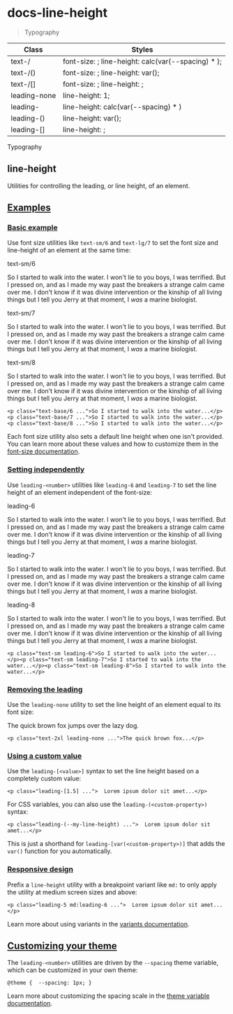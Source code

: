 # docs-line-height

> Typography

| Class                           | Styles                                                           |
| ------------------------------- | ---------------------------------------------------------------- |
| text-<size>/<number>            | font-size: <size>; line-height: calc(var(--spacing) * <number>); |
| text-<size>/(<custom-property>) | font-size: <size>; line-height: var(<custom-property>);          |
| text-<size>/[<value>]           | font-size: <size>; line-height: <value>;                         |
| leading-none                    | line-height: 1;                                                  |
| leading-<number>                | line-height: calc(var(--spacing) * <number>)                     |
| leading-(<custom-property>)     | line-height: var(<custom-property>);                             |
| leading-[<value>]               | line-height: <value>;                                            |

Typography

## line-height

Utilities for controlling the leading, or line height, of an element.

## [Examples](#examples)

### [Basic example](#basic-example)

Use font size utilities like `text-sm/6` and `text-lg/7` to set the font size and line-height of an element at the same time:

text-sm/6

So I started to walk into the water. I won't lie to you boys, I was terrified. But I pressed on, and as I made my way past the breakers a strange calm came over me. I don't know if it was divine intervention or the kinship of all living things but I tell you Jerry at that moment, I _was_ a marine biologist.

text-sm/7

So I started to walk into the water. I won't lie to you boys, I was terrified. But I pressed on, and as I made my way past the breakers a strange calm came over me. I don't know if it was divine intervention or the kinship of all living things but I tell you Jerry at that moment, I _was_ a marine biologist.

text-sm/8

So I started to walk into the water. I won't lie to you boys, I was terrified. But I pressed on, and as I made my way past the breakers a strange calm came over me. I don't know if it was divine intervention or the kinship of all living things but I tell you Jerry at that moment, I _was_ a marine biologist.

    <p class="text-base/6 ...">So I started to walk into the water...</p><p class="text-base/7 ...">So I started to walk into the water...</p><p class="text-base/8 ...">So I started to walk into the water...</p>

Each font size utility also sets a default line height when one isn't provided. You can learn more about these values and how to customize them in the [font-size documentation](/docs/font-size).

### [Setting independently](#setting-independently)

Use `leading-<number>` utilities like `leading-6` and `leading-7` to set the line height of an element independent of the font-size:

leading-6

So I started to walk into the water. I won't lie to you boys, I was terrified. But I pressed on, and as I made my way past the breakers a strange calm came over me. I don't know if it was divine intervention or the kinship of all living things but I tell you Jerry at that moment, I _was_ a marine biologist.

leading-7

So I started to walk into the water. I won't lie to you boys, I was terrified. But I pressed on, and as I made my way past the breakers a strange calm came over me. I don't know if it was divine intervention or the kinship of all living things but I tell you Jerry at that moment, I _was_ a marine biologist.

leading-8

So I started to walk into the water. I won't lie to you boys, I was terrified. But I pressed on, and as I made my way past the breakers a strange calm came over me. I don't know if it was divine intervention or the kinship of all living things but I tell you Jerry at that moment, I _was_ a marine biologist.

    <p class="text-sm leading-6">So I started to walk into the water...</p><p class="text-sm leading-7">So I started to walk into the water...</p><p class="text-sm leading-8">So I started to walk into the water...</p>

### [Removing the leading](#removing-the-leading)

Use the `leading-none` utility to set the line height of an element equal to its font size:

The quick brown fox jumps over the lazy dog.

    <p class="text-2xl leading-none ...">The quick brown fox...</p>

### [Using a custom value](#using-a-custom-value)

Use the `leading-[<value>]` syntax to set the line height based on a completely custom value:

    <p class="leading-[1.5] ...">  Lorem ipsum dolor sit amet...</p>

For CSS variables, you can also use the `leading-(<custom-property>)` syntax:

    <p class="leading-(--my-line-height) ...">  Lorem ipsum dolor sit amet...</p>

This is just a shorthand for `leading-[var(<custom-property>)]` that adds the `var()` function for you automatically.

### [Responsive design](#responsive-design)

Prefix a `line-height` utility with a breakpoint variant like `md:` to only apply the utility at medium screen sizes and above:

    <p class="leading-5 md:leading-6 ...">  Lorem ipsum dolor sit amet...</p>

Learn more about using variants in the [variants documentation](/docs/hover-focus-and-other-states).

## [Customizing your theme](#customizing-your-theme)

The `leading-<number>` utilities are driven by the `--spacing` theme variable, which can be customized in your own theme:

    @theme {  --spacing: 1px; }

Learn more about customizing the spacing scale in the [theme variable documentation](/docs/theme).
